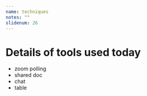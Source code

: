 ```yaml
---
name: techniques
notes: ""
slidenum: 26
---
```

# Details of tools used today
- zoom polling
- shared doc
- chat
- table
